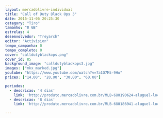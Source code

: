 ```yaml
---
layout: mercadolivre-individual
title: "Call of Duty Black Ops 3"
date: 2015-11-06 20:25:30
category: "Tiro"
tamanho: "0 GB"
estrelas: 4
desenvolvedor: "Treyarch"
editor: "Activision"
tempo_campanha: 0
tempo_completo: 0
cover: "calldutyblackops.png"
cover_id: 85
background_image: "calldutyblackops3.jpg"
images: ["mkx_marked.jpg"]
youtube: "https://www.youtube.com/watch?v=7a1O7M5-9Ho"
prices: ["14,00", "20,00", "30,00", "60,00"]

periodos:
  - descricao: '4 dias'
    link: 'http://produto.mercadolivre.com.br/MLB-680190624-aluguel-locaco-de-jogos-xbox-one-midia-digital-_JM'
  - descricao: '8 dias'
    link: 'http://produto.mercadolivre.com.br/MLB-680186941-aluguel-locaco-de-jogos-xbox-one-midia-digital-_JM'

---
```

